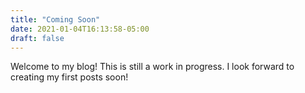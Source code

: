 ```yaml
---
title: "Coming Soon"
date: 2021-01-04T16:13:58-05:00
draft: false 
---
```


Welcome to my blog! This is still a work in progress. I look forward to creating my first posts soon!


